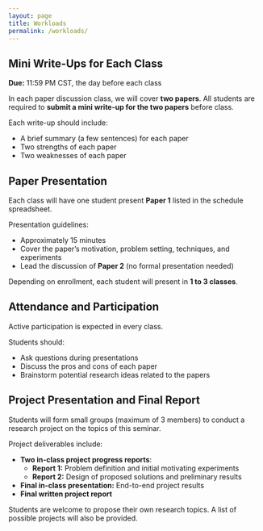 ```yaml
---
layout: page
title: Workloads 
permalink: /workloads/
---
```

## Mini Write-Ups for Each Class

**Due:** 11:59 PM CST, the day before each class

In each paper discussion class, we will cover **two papers**. All students are required to **submit a mini write-up for the two papers** before class. 

Each write-up should include:
- A brief summary (a few sentences) for each paper
- Two strengths of each paper
- Two weaknesses of each paper

## Paper Presentation

Each class will have one student present **Paper 1** listed in the schedule spreadsheet.

Presentation guidelines:
- Approximately 15 minutes
- Cover the paper’s motivation, problem setting, techniques, and experiments
- Lead the discussion of **Paper 2** (no formal presentation needed)

Depending on enrollment, each student will present in **1 to 3 classes**.

## Attendance and Participation

Active participation is expected in every class.

Students should:
- Ask questions during presentations
- Discuss the pros and cons of each paper
- Brainstorm potential research ideas related to the papers

## Project Presentation and Final Report

Students will form small groups (maximum of 3 members) to conduct a research project on the topics of this seminar.

Project deliverables include:
- **Two in-class project progress reports**:
  - **Report 1:** Problem definition and initial motivating experiments
  - **Report 2:** Design of proposed solutions and preliminary results
- **Final in-class presentation:** End-to-end project results
- **Final written project report**

Students are welcome to propose their own research topics. A list of possible projects will also be provided.
